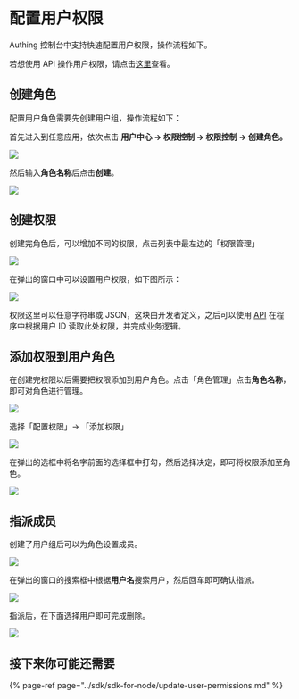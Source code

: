 # 配置用户权限

Authing 控制台中支持快速配置用户权限，操作流程如下。

若想使用 API 操作用户权限，请点击[这里](../sdk/sdk-for-node/update-user-permissions.md#huo-qu-yong-hu-quan-xian-he-jiao-se)查看。

## 创建角色

配置用户角色需要先创建用户组，操作流程如下：

首先进入到任意应用，依次点击 **用户中心 -&gt; 权限控制 -&gt;  权限控制 -&gt; 创建角色。**

![](../.gitbook/assets/image%20%28283%29.png)

然后输入**角色名称**后点击**创建**。

![](../.gitbook/assets/image%20%28463%29.png)

## 创建权限

创建完角色后，可以增加不同的权限，点击列表中最左边的「权限管理」

![](../.gitbook/assets/image%20%28262%29.png)

在弹出的窗口中可以设置用户权限，如下图所示：

![](../.gitbook/assets/image%20%28446%29.png)

权限这里可以任意字符串或 JSON，这块由开发者定义，之后可以使用 [API](../sdk/sdk-for-node/update-user-permissions.md#huo-qu-yong-hu-quan-xian-he-jiao-se) 在程序中根据用户 ID 读取此处权限，并完成业务逻辑。



## 添加权限到用户角色

在创建完权限以后需要把权限添加到用户角色。点击「角色管理」点击**角色名称**，即可对角色进行管理。

![](../.gitbook/assets/image%20%2857%29.png)

 选择「配置权限」-&gt; 「添加权限」

![](../.gitbook/assets/image%20%2816%29.png)

在弹出的选框中将名字前面的选择框中打勾，然后选择决定，即可将权限添加至角色。

![](../.gitbook/assets/image%20%28442%29.png)

## 指派成员

创建了用户组后可以为角色设置成员。

![](../.gitbook/assets/image%20%28211%29.png)

在弹出的窗口的搜索框中根据**用户名**搜索用户，然后回车即可确认指派。

![](../.gitbook/assets/image%20%28341%29.png)

指派后，在下面选择用户即可完成删除。

![](../.gitbook/assets/image%20%28168%29.png)

## 接下来你可能还需要

{% page-ref page="../sdk/sdk-for-node/update-user-permissions.md" %}

